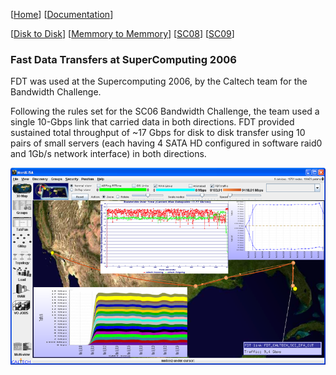 [[Home](index.md)]   [[Documentation](doc-fdt-ddcopy.md)]

[[Disk to Disk](perf-disk-to-disk.md)]   [[Memmory to Memmory](perf-memory-to-memory.md)]   [[SC08](perf-sc08.md)]   [[SC09](perf-sc09.md)]

### Fast Data Transfers at SuperComputing 2006
FDT was used at the Supercomputing 2006, by the Caltech team for the Bandwidth Challenge.

Following the rules set for the SC06 Bandwidth Challenge, the team used a single 10-Gbps link that carried data in both directions. FDT provided sustained total throughput of ~17 Gbps for disk to disk transfer using 10 pairs of small servers (each having 4 SATA HD configured in software raid0 and 1Gb/s network interface) in both directions.

![SC06](/img/SC06.png)
